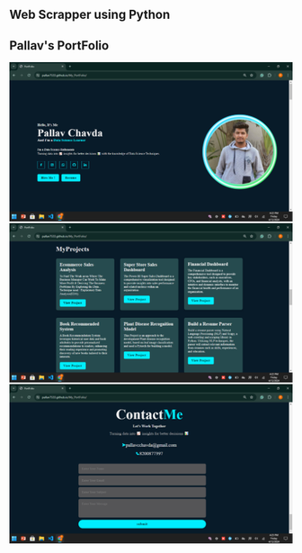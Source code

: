 ## Web Scrapper using Python

## Pallav's PortFolio

<div align="center">
  <img alt="Demo" src="https://github.com/Pallav7533/My_PortFolio/blob/main/Demo/2.png" />
</div>


<div align="center">
  <img alt="Demo" src="https://github.com/Pallav7533/My_PortFolio/blob/main/Demo/1.png" />
</div>

<div align="center">
  <img alt="Demo" src="https://github.com/Pallav7533/My_PortFolio/blob/main/Demo/3.png" />
</div>
